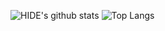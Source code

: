 ![HIDE's github stats](https://github-readme-stats.vercel.app/api?username=HIDE810&show_icons=true&count_private=true&include_all_commits=true)
![Top Langs](https://github-readme-stats.vercel.app/api/top-langs/?username=HIDE810&layout=compact&count_private=true&include_all_commits=true)
